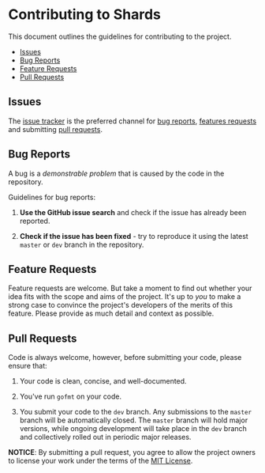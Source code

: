 Contributing to Shards
======================
This document outlines the guidelines for contributing to the project.


* [Issues](#issues)
* [Bug Reports](#bug-reports)
* [Feature Requests](#feature-requests)
* [Pull Requests](#pull-requests)


## Issues

The [issue tracker](https://github.com/servusDei2018/shards/issues) is the preferred channel for [bug reports](#bug-reports), [features requests](#feature-requests) and submitting [pull requests](#pull-requests).

## Bug Reports

A bug is a _demonstrable problem_ that is caused by the code in the repository.

Guidelines for bug reports:

1. **Use the GitHub issue search** and check if the issue has already been reported.

2. **Check if the issue has been fixed** - try to reproduce it using the latest `master` or `dev` branch in the repository.

## Feature Requests

Feature requests are welcome. But take a moment to find out whether your idea fits with the scope and aims of the project. It's up to *you* to make a strong case to convince the project's developers of the merits of this feature. Please provide as much detail and context as possible.

## Pull Requests

Code is always welcome, however, before submitting your code, please ensure that:

1. Your code is clean, concise, and well-documented.

2. You've run `gofmt` on your code.

3. You submit your code to the `dev` branch. Any submissions to the `master` branch will be automatically closed. The `master` branch will hold major versions, while ongoing development will take place in the `dev` branch and collectively rolled out in periodic major releases.

**NOTICE**: By submitting a pull request, you agree to allow the project owners to license your work under the terms of the [MIT License](LICENSE.md).
